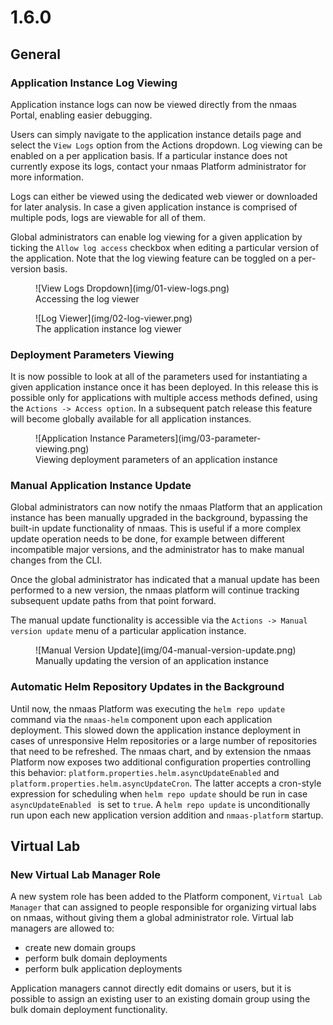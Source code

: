 # 1.6.0

## General

### Application Instance Log Viewing

Application instance logs can now be viewed directly from the nmaas Portal, enabling easier debugging.

Users can simply navigate to the application instance details page and select the `View Logs` option from the Actions dropdown. Log viewing can be enabled on a per application basis. If a particular instance does not currently expose its logs, contact your nmaas Platform administrator for more information. 

Logs can either be viewed using the dedicated web viewer or downloaded for later analysis. In case a given application instance is comprised of multiple pods, logs are viewable for all of them.

Global administrators can enable log viewing for a given application by ticking the `Allow log access` checkbox when editing a particular version of the application. Note that the log viewing feature can be toggled on a per-version basis.

<figure markdown>
  ![View Logs Dropdown](img/01-view-logs.png)
  <figcaption>Accessing the log viewer</figcaption>
</figure>

<figure markdown>
  ![Log Viewer](img/02-log-viewer.png)
  <figcaption>The application instance log viewer</figcaption>
</figure>

### Deployment Parameters Viewing 

It is now possible to look at all of the parameters used for instantiating a given application instance once it has been deployed. In this release this is possible only for applications with multiple access methods defined, using the `Actions -> Access option`. In a subsequent patch release this feature will become globally available for all application instances.

<figure markdown>
  ![Application Instance Parameters](img/03-parameter-viewing.png)
  <figcaption>Viewing deployment parameters of an application instance</figcaption>
</figure>

### Manual Application Instance Update

Global administrators can now notify the nmaas Platform that an application instance has been manually upgraded in the background, bypassing the built-in update functionality of nmaas. This is useful if a more complex update operation needs to be done, for example between different incompatible major versions, and the administrator has to make manual changes from the CLI.

Once the global administrator has indicated that a manual update has been performed to a new version, the nmaas platform will continue tracking subsequent update paths from that point forward.

The manual update functionality is accessible via the `Actions -> Manual version update` menu of a particular application instance.

<figure markdown>
  ![Manual Version Update](img/04-manual-version-update.png)
  <figcaption>Manually updating the version of an application instance</figcaption>
</figure>

### Automatic Helm Repository Updates in the Background

Until now, the nmaas Platform was executing the `helm repo update` command via the `nmaas-helm` component upon each application deployment. This slowed down the application instance deployment in cases of unresponsive Helm repositories or a large number of repositories that need to be refreshed. The nmaas chart, and by extension the nmaas Platform now exposes two additional configuration properties controlling this behavior: `platform.properties.helm.asyncUpdateEnabled` and `platform.properties.helm.asyncUpdateCron`. The latter accepts a cron-style expression for scheduling when `helm repo update` should be run in case `asyncUpdateEnabled ` is set to `true`. A `helm repo update` is unconditionally run upon each new application version addition and `nmaas-platform` startup. 

## Virtual Lab

### New Virtual Lab Manager Role

A new system role has been added to the Platform component, `Virtual Lab Manager` that can assigned to people responsible for organizing virtual labs on nmaas, without giving them a global administrator role. Virtual lab managers are allowed to:

- create new domain groups
- perform bulk domain deployments
- perform bulk application deployments

Application managers cannot directly edit domains or users, but it is possible to assign an existing user to an existing domain group using the bulk domain deployment functionality. 